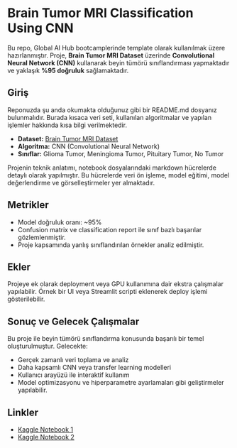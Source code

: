 # Brain Tumor MRI Classification Using CNN

Bu repo, Global AI Hub bootcamplerinde template olarak kullanılmak üzere hazırlanmıştır. Proje, **Brain Tumor MRI Dataset** üzerinde **Convolutional Neural Network (CNN)** kullanarak beyin tümörü sınıflandırması yapmaktadır ve yaklaşık **%95 doğruluk** sağlamaktadır.

## Giriş

Reponuzda şu anda okumakta olduğunuz gibi bir README.md dosyanız bulunmalıdır. Burada kısaca veri seti, kullanılan algoritmalar ve yapılan işlemler hakkında kısa bilgi verilmektedir.

* **Dataset:** [Brain Tumor MRI Dataset](https://www.kaggle.com/datasets/dilahbaheci/brain-tumor-mri-classification)
* **Algoritma:** CNN (Convolutional Neural Network)
* **Sınıflar:** Glioma Tumor, Meningioma Tumor, Pituitary Tumor, No Tumor

Projenin teknik anlatımı, notebook dosyalarındaki markdown hücrelerde detaylı olarak yapılmıştır. Bu hücrelerde veri ön işleme, model eğitimi, model değerlendirme ve görselleştirmeler yer almaktadır.

## Metrikler

* Model doğruluk oranı: ~95%
* Confusion matrix ve classification report ile sınıf bazlı başarılar gözlemlenmiştir.
* Proje kapsamında yanlış sınıflandırılan örnekler analiz edilmiştir.

## Ekler

Projeye ek olarak deployment veya GPU kullanımına dair ekstra çalışmalar yapılabilir. Örnek bir UI veya Streamlit scripti eklenerek deploy işlemi gösterilebilir.

## Sonuç ve Gelecek Çalışmalar

Bu proje ile beyin tümörü sınıflandırma konusunda başarılı bir temel oluşturulmuştur. Gelecekte:

* Gerçek zamanlı veri toplama ve analiz
* Daha kapsamlı CNN veya transfer learning modelleri
* Kullanıcı arayüzü ile interaktif kullanım
* Model optimizasyonu ve hiperparametre ayarlamaları gibi geliştirmeler yapılabilir.

## Linkler

* [Kaggle Notebook 1](https://www.kaggle.com/code/goker67/decision-trees-acc-metrics-feature-selection)
* [Kaggle Notebook 2](https://www.kaggle.com/code/goker67/everything-on-gpu-ml-with-cuml-polars-cupy)
